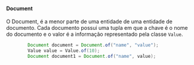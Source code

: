 #### Document

O Document, é a menor parte de uma entidade de uma entidade de documento. Cada documento possui uma tupla em que a chave é o nome do documento e o valor é a informação representado pela classe `Value`.



```java
        Document document = Document.of("name", "value");
        Value value = Value.of(10);
        Document document1 = Document.of("name", value);
```



